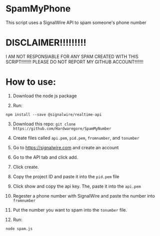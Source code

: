 # SpamMyPhone
This script uses a SignalWire API to spam someone's phone number

# DISCLAIMER!!!!!!!!!
I AM NOT RESPONSIABLE FOR ANY SPAM CREATED WITH THIS SCRIPT!!!!!!!! PLEASE DO NOT REPORT MY GITHUB ACCOUNT!!!!!!! 

# How to use:

1. Download the node js package

2. Run: 
```
npm install --save @signalwire/realtime-api
```

3. Download this repo: `git clone https://github.com/Hardwaregore/SpamMyNumber`

4. Create files called `api.pem`, `pid.pem`, `fromnumber`, and `tonumber`

5. Go to https://signalwire.com and create an account

6. Go to the API tab and click add. 

7. Click create.

8. Copy the project ID and paste it into the `pid.pem` file

9. Click show and copy the api key. The, paste it into the `api.pem`

10. Regester a phone number with SignalWire and paste the number into `fromnumber`

11. Put the number you want to spam into the `tonumber` file.

12. Run:
```
node spam.js
```
